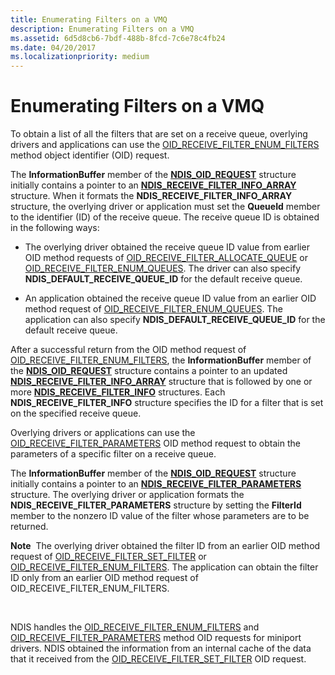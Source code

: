```yaml
---
title: Enumerating Filters on a VMQ
description: Enumerating Filters on a VMQ
ms.assetid: 6d5d8cb6-7bdf-488b-8fcd-7c6e78c4fb24
ms.date: 04/20/2017
ms.localizationpriority: medium
---
```


# Enumerating Filters on a VMQ





To obtain a list of all the filters that are set on a receive queue, overlying drivers and applications can use the [OID\_RECEIVE\_FILTER\_ENUM\_FILTERS](https://msdn.microsoft.com/library/windows/hardware/ff569787) method object identifier (OID) request.

The **InformationBuffer** member of the [**NDIS\_OID\_REQUEST**](https://msdn.microsoft.com/library/windows/hardware/ff566710) structure initially contains a pointer to an [**NDIS\_RECEIVE\_FILTER\_INFO\_ARRAY**](https://msdn.microsoft.com/library/windows/hardware/ff567179) structure. When it formats the **NDIS\_RECEIVE\_FILTER\_INFO\_ARRAY** structure, the overlying driver or application must set the **QueueId** member to the identifier (ID) of the receive queue. The receive queue ID is obtained in the following ways:

-   The overlying driver obtained the receive queue ID value from earlier OID method requests of [OID\_RECEIVE\_FILTER\_ALLOCATE\_QUEUE](https://msdn.microsoft.com/library/windows/hardware/ff569784) or [OID\_RECEIVE\_FILTER\_ENUM\_QUEUES](https://msdn.microsoft.com/library/windows/hardware/ff569788). The driver can also specify **NDIS\_DEFAULT\_RECEIVE\_QUEUE\_ID** for the default receive queue.

-   An application obtained the receive queue ID value from an earlier OID method request of [OID\_RECEIVE\_FILTER\_ENUM\_QUEUES](https://msdn.microsoft.com/library/windows/hardware/ff569788). The application can also specify **NDIS\_DEFAULT\_RECEIVE\_QUEUE\_ID** for the default receive queue.

After a successful return from the OID method request of [OID\_RECEIVE\_FILTER\_ENUM\_FILTERS](https://msdn.microsoft.com/library/windows/hardware/ff569787), the **InformationBuffer** member of the [**NDIS\_OID\_REQUEST**](https://msdn.microsoft.com/library/windows/hardware/ff566710) structure contains a pointer to an updated [**NDIS\_RECEIVE\_FILTER\_INFO\_ARRAY**](https://msdn.microsoft.com/library/windows/hardware/ff567179) structure that is followed by one or more [**NDIS\_RECEIVE\_FILTER\_INFO**](https://msdn.microsoft.com/library/windows/hardware/ff567176) structures. Each **NDIS\_RECEIVE\_FILTER\_INFO** structure specifies the ID for a filter that is set on the specified receive queue.

Overlying drivers or applications can use the [OID\_RECEIVE\_FILTER\_PARAMETERS](https://msdn.microsoft.com/library/windows/hardware/ff569792) OID method request to obtain the parameters of a specific filter on a receive queue.

The **InformationBuffer** member of the [**NDIS\_OID\_REQUEST**](https://msdn.microsoft.com/library/windows/hardware/ff566710) structure initially contains a pointer to an [**NDIS\_RECEIVE\_FILTER\_PARAMETERS**](https://msdn.microsoft.com/library/windows/hardware/ff567181) structure. The overlying driver or application formats the **NDIS\_RECEIVE\_FILTER\_PARAMETERS** structure by setting the **FilterId** member to the nonzero ID value of the filter whose parameters are to be returned.

**Note**  The overlying driver obtained the filter ID from an earlier OID method request of [OID\_RECEIVE\_FILTER\_SET\_FILTER](https://msdn.microsoft.com/library/windows/hardware/ff569795) or [OID\_RECEIVE\_FILTER\_ENUM\_FILTERS](https://msdn.microsoft.com/library/windows/hardware/ff569787). The application can obtain the filter ID only from an earlier OID method request of OID\_RECEIVE\_FILTER\_ENUM\_FILTERS.

 

NDIS handles the [OID\_RECEIVE\_FILTER\_ENUM\_FILTERS](https://msdn.microsoft.com/library/windows/hardware/ff569787) and [OID\_RECEIVE\_FILTER\_PARAMETERS](https://msdn.microsoft.com/library/windows/hardware/ff569792) method OID requests for miniport drivers. NDIS obtained the information from an internal cache of the data that it received from the [OID\_RECEIVE\_FILTER\_SET\_FILTER](https://msdn.microsoft.com/library/windows/hardware/ff569795) OID request.

 

 






